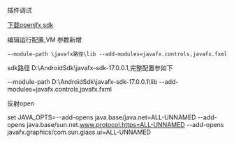插件调试

[下载openjfx sdk](https://gluonhq.com/products/javafx/)

编辑运行配置,VM 参数新增

```
--module-path \javafx路径\lib --add-modules=javafx.controls,javafx.fxml   
```
sdk路径  D:\AndroidSdk\javafx-sdk-17.0.0.1,完整配置参如下

--module-path D:\AndroidSdk\javafx-sdk-17.0.0.1\lib --add-modules=javafx.controls,javafx.fxml   

反射open

set JAVA_OPTS=--add-opens java.base/java.net=ALL-UNNAMED --add-opens java.base/sun.net.www.protocol.https=ALL-UNNAMED --add-opens javafx.graphics/com.sun.glass.ui=ALL-UNNAMED
